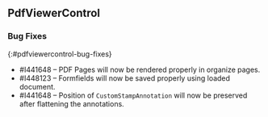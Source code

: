 ## PdfViewerControl

### Bug Fixes
{:#pdfviewercontrol-bug-fixes}
* \#I441648 – PDF Pages will now be rendered properly in organize pages.
* \#I448123 – Formfields will now be saved properly using loaded document.
* \#I441648 – Position of `CustomStampAnnotation` will now be preserved after flattening the annotations.